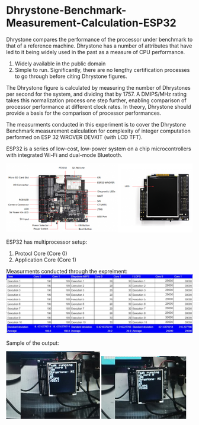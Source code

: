 # Dhrystone-Benchmark-Measurement-Calculation-ESP32

Dhrystone compares the performance of the processor under benchmark to that of a reference machine. Dhrystone has a number of attributes that have led to it being widely used in the past as a measure of CPU performance.
1. Widely available in the public domain
2. Simple to run. Significantly, there are no lengthy certification processes to go through before citing Dhrystone figures.

The Dhrystone figure is calculated by measuring the number of Dhrystones per second for the system, and dividing that by 1757. A DMIPS/MHz rating takes this normalization process one step further, enabling comparison of processor performance at different clock rates. In theory, Dhrystone should provide a basis for the comparison of processor performances.

The measurments conducted in this experiment is to cover the Dhrystone Benchmark measurement calculation for complexity of integer computation performed on ESP 32 WROVER DEVKIT (with LCD TFT).

ESP32 is a series of low-cost, low-power system on a chip microcontrollers with integrated Wi-Fi and dual-mode Bluetooth.

![ESP 32 WROVER DEVKIT](/Images/esp32_wrover_dev_kit.png)

ESP32 has multiprocessor setup:
1. Protocl Core (Core 0)
2. Application Core (Core 1)

Measurments conducted through the expreiment:
![Measurements](/Images/measurments.png)

Sample of the output:

![Application Core 1](/Images/screenshot1.jpg) ![Protocol Core 0](/Images/screenshot2.jpg)
